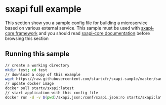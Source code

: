 sxapi full example
==================

This section show you a sample config file for building a microservice 
based on various external service. 
This sample must be used with 
[sxapi-core framework](https://github.com/startxfr/sxapi-core) and you should
read 
[sxapi-core documentation](https://github.com/startxfr/sxapi-core/tree/master/docs) 
before browsing this section 

Running this sample
-------------------

```bash
// create a working directory
mkdir test; cd test
// download a copy of this example
wget https://raw.githubusercontent.com/startxfr/sxapi-sample/master/samples/full/sxapi.json
// update docker image
docker pull startx/sxapi:latest
// start application with this config file
docker run -d -v $(pwd)/sxapi.json:/conf/sxapi.json:ro startx/sxapi:latest
```
